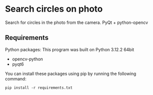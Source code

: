 # Search circles on photo
Search for circles in the photo from the camera. PyQt + python-opencv

## Requirements

Python packages: This program was built on Python 3.12.2 64bit

* opencv-python
* pyqt6

You can install these packages using pip by running the following command:

```
pip install -r requirements.txt
```
